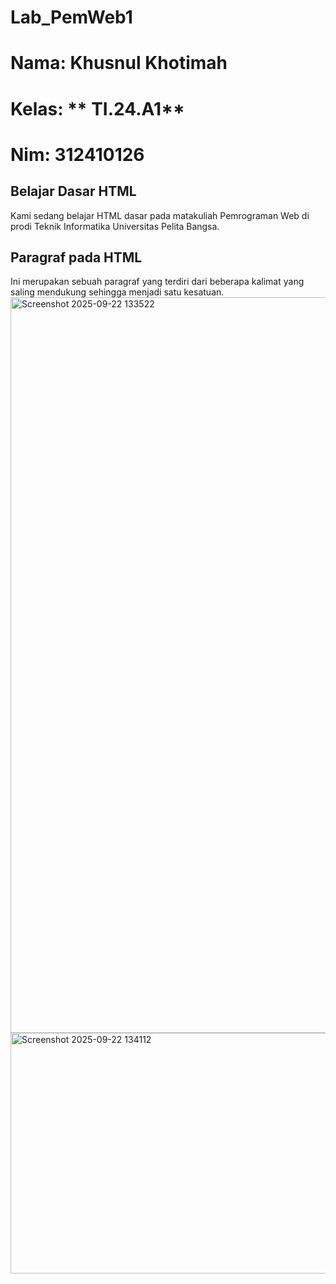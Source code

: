 # Lab_PemWeb1
# Nama: **Khusnul Khotimah**
# Kelas: ** TI.24.A1**
# Nim: **312410126**

## Belajar Dasar HTML
Kami sedang belajar HTML dasar pada matakuliah Pemrograman Web di prodi Teknik Informatika Universitas Pelita Bangsa.  

## Paragraf pada HTML
Ini merupakan sebuah paragraf yang terdiri dari beberapa kalimat yang saling mendukung sehingga menjadi satu kesatuan.
<img width="1913" height="1177" alt="Screenshot 2025-09-22 133522" src="https://github.com/user-attachments/assets/5d3a2c19-ff51-49bd-830d-0a80b8b6778a" />
<img width="594" height="385" alt="Screenshot 2025-09-22 134112" src="https://github.com/user-attachments/assets/5d5f1191-6b09-471c-b624-65a73ffaa560" />
